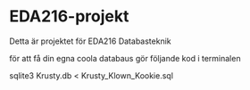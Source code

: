 
# EDA216-projekt
Detta är projektet för EDA216 Databasteknik

för att få din egna coola databaus gör följande kod i terminalen

sqlite3 Krusty.db < Krusty_Klown_Kookie.sql

